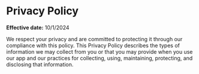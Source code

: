 # Privacy Policy

**Effective date:** 10/1/2024

We respect your privacy and are committed to protecting it through our compliance with this policy. This Privacy Policy describes the types of information we may collect from you or that you may provide when you use our app and our practices for collecting, using, maintaining, protecting, and disclosing that information.
